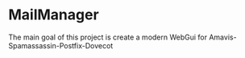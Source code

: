 # MailManager
The main goal of this project is create a modern WebGui for Amavis-Spamassassin-Postfix-Dovecot
